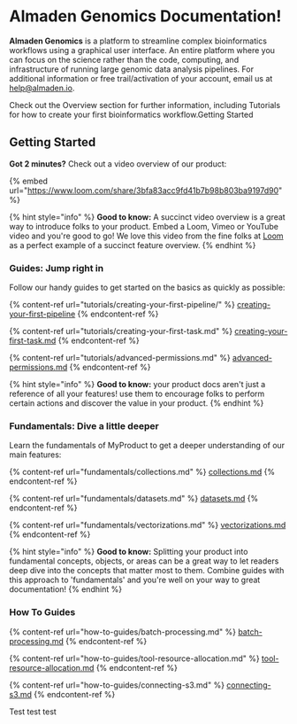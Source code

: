 # Almaden Genomics Documentation!

**Almaden Genomics** is a platform to streamline complex bioinformatics workflows using a graphical user interface. An entire platform where you can focus on the science rather than the code, computing, and infrastructure of running large genomic data analysis pipelines. For additional information or free trail/activation of your account, email us at [help@almaden.io](mailto:help%40almaden.io).

Check out the Overview section for further information, including Tutorials for how to create your first bioinformatics workflow.Getting Started

## Getting Started&#x20;

**Got 2 minutes?** Check out a video overview of our product:

{% embed url="https://www.loom.com/share/3bfa83acc9fd41b7b98b803ba9197d90" %}

{% hint style="info" %}
**Good to know:** A succinct video overview is a great way to introduce folks to your product. Embed a Loom, Vimeo or YouTube video and you're good to go! We love this video from the fine folks at [Loom](https://loom.com) as a perfect example of a succinct feature overview.
{% endhint %}

### Guides: Jump right in

Follow our handy guides to get started on the basics as quickly as possible:

{% content-ref url="tutorials/creating-your-first-pipeline/" %}
[creating-your-first-pipeline](tutorials/creating-your-first-pipeline/)
{% endcontent-ref %}

{% content-ref url="tutorials/creating-your-first-task.md" %}
[creating-your-first-task.md](tutorials/creating-your-first-task.md)
{% endcontent-ref %}

{% content-ref url="tutorials/advanced-permissions.md" %}
[advanced-permissions.md](tutorials/advanced-permissions.md)
{% endcontent-ref %}

{% hint style="info" %}
**Good to know:** your product docs aren't just a reference of all your features! use them to encourage folks to perform certain actions and discover the value in your product.
{% endhint %}

### Fundamentals: Dive a little deeper

Learn the fundamentals of MyProduct to get a deeper understanding of our main features:

{% content-ref url="fundamentals/collections.md" %}
[collections.md](fundamentals/collections.md)
{% endcontent-ref %}

{% content-ref url="fundamentals/datasets.md" %}
[datasets.md](fundamentals/datasets.md)
{% endcontent-ref %}

{% content-ref url="fundamentals/vectorizations.md" %}
[vectorizations.md](fundamentals/vectorizations.md)
{% endcontent-ref %}

{% hint style="info" %}
**Good to know:** Splitting your product into fundamental concepts, objects, or areas can be a great way to let readers deep dive into the concepts that matter most to them. Combine guides with this approach to 'fundamentals' and you're well on your way to great documentation!
{% endhint %}

### How To Guides

{% content-ref url="how-to-guides/batch-processing.md" %}
[batch-processing.md](how-to-guides/batch-processing.md)
{% endcontent-ref %}

{% content-ref url="how-to-guides/tool-resource-allocation.md" %}
[tool-resource-allocation.md](how-to-guides/tool-resource-allocation.md)
{% endcontent-ref %}

{% content-ref url="how-to-guides/connecting-s3.md" %}
[connecting-s3.md](how-to-guides/connecting-s3.md)
{% endcontent-ref %}

Test test test&#x20;
